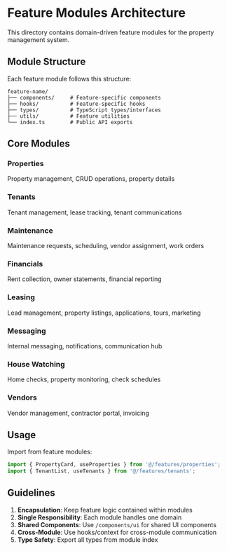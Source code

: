 # Feature Modules Architecture

This directory contains domain-driven feature modules for the property management system.

## Module Structure

Each feature module follows this structure:
```
feature-name/
├── components/     # Feature-specific components
├── hooks/          # Feature-specific hooks
├── types/          # TypeScript types/interfaces
├── utils/          # Feature utilities
└── index.ts        # Public API exports
```

## Core Modules

### Properties
Property management, CRUD operations, property details

### Tenants  
Tenant management, lease tracking, tenant communications

### Maintenance
Maintenance requests, scheduling, vendor assignment, work orders

### Financials
Rent collection, owner statements, financial reporting

### Leasing
Lead management, property listings, applications, tours, marketing

### Messaging
Internal messaging, notifications, communication hub

### House Watching
Home checks, property monitoring, check schedules

### Vendors
Vendor management, contractor portal, invoicing

## Usage

Import from feature modules:
```typescript
import { PropertyCard, useProperties } from '@/features/properties';
import { TenantList, useTenants } from '@/features/tenants';
```

## Guidelines

1. **Encapsulation**: Keep feature logic contained within modules
2. **Single Responsibility**: Each module handles one domain
3. **Shared Components**: Use `/components/ui` for shared UI components
4. **Cross-Module**: Use hooks/context for cross-module communication
5. **Type Safety**: Export all types from module index
